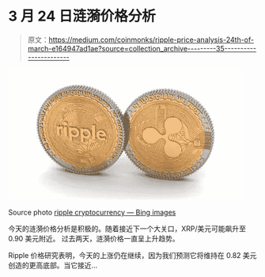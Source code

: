 # 3 月 24 日涟漪价格分析

> 原文：<https://medium.com/coinmonks/ripple-price-analysis-24th-of-march-e164947ad1ae?source=collection_archive---------35----------------------->

![](img/e2dc081318b36dd627c54a075863a7ba.png)

Source photo [ripple cryptocurrency — Bing images](https://www.bing.com/images/search?view=detailV2&ccid=3iVXlWM8&id=927129258B83E7EB89E422D1CED6028AF78F181B&thid=OIP.3iVXlWM8G48j6uYCxHvSaAHaEK&mediaurl=https%3a%2f%2fi.redd.it%2f3x8w8uzves801.jpg&cdnurl=https%3a%2f%2fth.bing.com%2fth%2fid%2fR.de255795633c1b8f23eae602c47bd268%3frik%3dGxiP94oC1s7RIg%26pid%3dImgRaw%26r%3d0&exph=720&expw=1280&q=ripple+cryptocurrency&simid=608043571248894978&FORM=IRPRST&ck=8646CFC492D20CA4381D9377F0DEE6C8&selectedIndex=4&ajaxhist=0&ajaxserp=0)

今天的涟漪价格分析是积极的。随着接近下一个大关口，XRP/美元可能飙升至 0.90 美元附近。
过去两天，涟漪价格一直呈上升趋势。

Ripple 价格研究表明，今天的上涨仍在继续，因为我们预测它将维持在 0.82 美元创造的更高底部。当它接近…